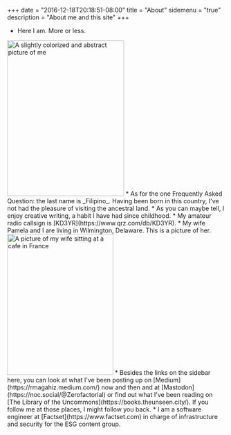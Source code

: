 +++
date = "2016-12-18T20:18:51-08:00"
title = "About"
sidemenu = "true"
description = "About me and this site"
+++

* Here I am. More or less.<br />
<img src="https://milkfish08.s3.amazonaws.com/photo/GoArt_me.jpg" title="Richard Magahiz" alt="A slightly colorized and abstract picture of me" width=270 height=360 />
* As for the one Frequently Asked Question:  the last name is _Filipino_.
Having been born in this country, I've not had the pleasure of visiting the ancestral land.
* As you can maybe tell, I enjoy creative writing, a habit I have had since childhood.
* My amateur radio callsign is [KD3YR](https://www.qrz.com/db/KD3YR).
* My wife Pamela and I are living in Wilmington, Delaware.
This is a picture of her.<br />
<img src="https://milkfish08.s3.amazonaws.com/photo/blog/media/IMG_0501.JPG" title="Pamela Magahiz" alt="A picture of my wife sitting at a cafe in France" width=245 height=326 />
* Besides the links on the sidebar here, you can look at what I've been posting up on [Medium](https://rmagahiz.medium.com/) now and then and at [Mastodon](https://noc.social/@Zerofactorial) or find out what I've been reading on [The Library of the Uncommons](https://books.theunseen.city/).
If you follow me at those places, I might follow you back.
* I am a software engineer at [Factset](https://www.factset.com) in charge of infrastructure and security for the ESG content group.
